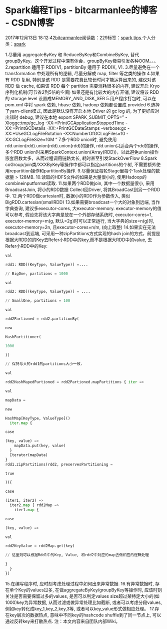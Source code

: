 
# Spark编程Tips - bitcarmanlee的博客 - CSDN博客


2017年12月13日 18:12:42[bitcarmanlee](https://me.csdn.net/bitcarmanlee)阅读数：229标签：[spark																](https://so.csdn.net/so/search/s.do?q=spark&t=blog)[tips																](https://so.csdn.net/so/search/s.do?q=tips&t=blog)[
							](https://so.csdn.net/so/search/s.do?q=spark&t=blog)个人分类：[spark																](https://blog.csdn.net/bitcarmanlee/article/category/6180878)



1.尽量用 aggregateByKey 和 ReduceByKey和CombineByKey, 替代 groupByKey。这个开发过程中深有体会，groupByKey极易引发各种OOM。。。
2.repartition 适用于 RDD[V], partitionBy 适用于 RDD[K, V].
3.尽量避免在一个 transformation 中处理所有的逻辑, 尽量分解成 map, filter 等之类的操作
4.如果有 RDD 复用, 特别是该 RDD 是需要花费比较长时间才能运算出来的, 建议对该 RDD 做 cache, 如果该 RDD 每个 partition 需要消耗很多的内存, 建议开启 Kryo 序列化机制(可节省2到5倍的空间) 如果还是有比较大的内存开销, 建议将该 RDD 的 storage level 设置成MEMORY_AND_DISK_SER
5.用户程序打包时, 可以在 pom.xml 中将 spark 依赖, hbase 依赖, hadoop 依赖都设置成 provided
6.选择了yarn-client模式, 因此是默认没有开启本地 Driver 的 gc log 的, 为了更好应对出错时 debug, 建议在本地 export SPARK_SUBMIT_OPTS=” -Xloggc:tmp/gc_log -XX:+PrintGCApplicationStoppedTime -XX:+PrintGCDetails -XX:+PrintGCDateStamps -verbose:gc -XX:+UseGCLogFileRotation -XX:NumberOfGCLogFiles=10 -XX:GCLogFileSize=10M “
7.多个RDD union时, 避免使用rdd.union(rdd).union(rdd).union(rdd)的操作, rdd.union只适合两个rdd的操作, 多个RDD union时采用SparkContext.union(Array(RDD))，以此避免union操作嵌套层数太多，从而过程调用链路太长, 耗时甚至引发StackOverFlow
8.Spark coGroup/join类/XXXByKey等操作中都可以指定partitions的个树, 不需要额外使用repartition操作和partitionBy操作.
9.尽量保证每轮Stage里每个Task处理的数据量 > 128MB.
10.读取的HDFS文件的如果是大量很小的, 使用Hadoop的combineinputformat读取.
11.如果两个RDD做join, 其中一个数据量很小, 采用BroadcastJoin, 将小的RDD数据 Collect回Driver, 将其BroadCast到另一个RDD中.
12.两个RDD做cartesian时, 数据小的RDD作为参数传入, 类似BigRDD.cartesian(smallRDD)
13.如果需要broadcast一个大的对象到远端, 当作字典查询, 建议多executor-cores, 大executor-memory. executor-memory的值可以参考, 假设先将该大字典是放在一个外部存储系统时, executor-cores=1, executor-memory=m(g, 默认=2g)时可以正常运行, 当大字典的size=n(g)时, executor-memory=2n, 且executor-cores=n/m, (向上取整)
14.如果实在无法broadcast到远端, 可采用一种zipPartitions方式实现的hash join的方式，前提是根据大RDD的的Key去Refer小RDD中的key,而不是根据大RDD中的value, 去Refer小RDD中的Key:
```python
val
```
```python
rdd1: RDD[(KeyType, ValueType)] =....
```
```python
// BigOne, partitions = 1000
```
```python
val
```
```python
rdd2: RDD[(keyType, ValueType)] = ....
```
```python
// SmallOne, partitions = 100
```
```python
val
```
```python
rdd2Partioned = rdd2.partitionBy(
```
```python
new
```
```python
HashPartitioner(
```
```python
1000
```
```python
))
```
```python
// 保持与大的rdd1的partitions大小一致.
```
```python
val
```
```python
rdd2HashMapedPartioned = rdd2Partioned.mapPartitions { iter =>
```
```python
val
```
```python
mapData =
```
```python
new
```
```python
HashMap[KeyType, ValueType]()
  iter.map {
```
```python
case
```
```python
(key, value) =>
    mapData.put(key, value)
  }
  Iterator(mapData)
}
rdd1.zipPartitions(rdd2, preservesPartitioning =
```
```python
true
```
```python
)({
```
```python
case
```
```python
(iter1, iter2) =>
  iter2.map { rdd2Map =>
    iter1.map {
```
```python
case
```
```python
(key, value) =>
```
```python
val
```
```python
rdd2KeyValue = rdd2Map.get(key)
```
```python
// 这里则可以根据Rdd1中的Key, Value, 和rdd2中对应的map去做相应的逻辑处理
```
```python
}
  }
})
```
15.在编写程序时, 应时刻考虑处理过程中如何出来异常数据.
16.有异常数据时, 存在单个Key的values过多, 在做aggregateByKey/groupByKey等操作时, 应该时刻关注是否需要保留过多的values, 是否可以判定values size超过某特定大小的(如1000)key为异常数据, 从而过滤或做异常处理比如截断, 或者可以考虑分段values, 例如key转化成key_1,key_2,key,3等, 或者可以key_value形式做相应处理。
17.存在key层次的数据热点, 意味中不同key的hashcode shuffle到了同一节点上, 可以通过反转key来打散热点.
注：本文内容来自团队内部Wiki。

